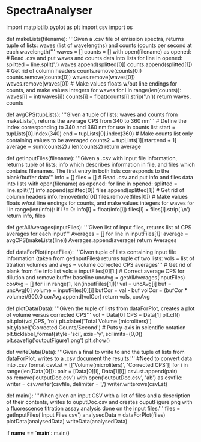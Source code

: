# SpectraAnalyser
import matplotlib.pyplot as plt
import csv
import os

def makeLists(filename):
    '''Given a .csv file of emission spectra, returns tuple of lists: waves (list of wavelengths)
    and counts (counts per second at each wavelength)'''
    waves = []
    counts = []
    with open(filename) as opened:
        # Read .csv and put waves and counts data into lists
        for line in opened:
            splitted = line.split(',')
            waves.append(splitted[0])
            counts.append(splitted[1])
    # Get rid of column headers
    counts.remove(counts[0])
    counts.remove(counts[0])
    waves.remove(waves[0])
    waves.remove(waves[0])
    # Make values floats w/out line endings for counts, and make values integers for waves
    for i in range(len(counts)):
        waves[i] = int(waves[i])
        counts[i] = float(counts[i].strip('\n'))
    return waves, counts

def avgCPS(tupLists):
    '''Given a tuple of lists: waves and counts from makeLists(), returns the 
    average CPS from 340 to 360 nm'''
    # Define the index corresponding to 340 and 360 nm for use in counts list
    start = tupLists[0].index(340)
    end = tupLists[0].index(360)
    # Make counts list only containing values to be averaged
    counts2 = tupLists[1][start:end + 1]
    average = sum(counts2) / len(counts2)
    return average

def getInputFiles(filename):
    '''Given a .csv with input file information, returns tuple of lists: info which 
    describes information in file, and files which contains filenames. The first
    entry in both lists corresponds to the blank/buffer data'''
    info = []
    files = []
    # Read .csv and put info and files data into lists
    with open(filename) as opened:
        for line in opened:
            splitted = line.split(',')
            info.append(splitted[0])
            files.append(splitted[1])
    # Get rid of column headers
    info.remove(info[0])
    files.remove(files[0])
    # Make values floats w/out line endings for counts, and make values integers for waves
    for i in range(len(info)):
        if i != 0:
            info[i] = float(info[i])
        files[i] = files[i].strip('\n')
    return info, files

def getAllAverages(inputFiles):
    '''Given list of input files, returns list of CPS averages for each input'''
    Averages = []
    for line in inputFiles[1]:
        average = avgCPS(makeLists(line))
        Averages.append(average)
    return Averages

def dataForPlot(inputFiles):
    '''Given tuple of lists containing input file information (taken from getInputFiles)
    returns tuple of two lists: vols = list of titration volumes and avgs = volume
    corrected CPS averages'''
    # Get rid of blank from file info list
    vols = inputFiles[0][1:]
    # Correct average CPS for dilution and remove buffer baseline
    uncAvg = getAllAverages(inputFiles)
    corAvg = []
    for i in range(1, len(inputFiles[1])):
        val = uncAvg[i]
        buf = uncAvg[0]
        volume = inputFiles[0][i]
        bufCor = val - buf
        volCor = (bufCor * volume)/900.0
        corAvg.append(volCor)
    return vols, corAvg

def plotData(Data):
    '''Given the tuple of lists from dataForPlot, creates a plot of volume versus
    corrected CPS'''
    vol = Data[0]
    CPS = Data[1]
    plt.clf()
    plt.plot(vol,CPS, 'ro')
    plt.xlabel('Total Volume (microliters)')
    plt.ylabel('Corrected Counts/Second')
    # Puts y-axis in scientific notation
    plt.ticklabel_format(style='sci', axis='y', scilimits=(0,0))
    plt.savefig('outputFigure1.png')
    plt.show()

def writeData(Data):
    '''Given a final to write to and the tuple of lists from dataForPlot, writes
    to a .csv document the results.'''
    #Need to convert data into .csv format
    csvLst = [['Volume(microliters)', 'Corrected CPS']]
    for i in range(len(Data[0])):
        pair = [Data[0][i], Data[1][i]]
        csvLst.append(pair)
    os.remove('outputDoc.csv')
    with open('outputDoc.csv', 'ab') as csvfile:
        writer = csv.writer(csvfile, delimiter = ',')
        writer.writerows(csvLst)
        
def main():
    '''When given an input CSV with a list of files and a description of their
    contents, writes to ouputDoc.csv and creates ouputFigure.png with a fluorescence
    titration assay analysis done on the input files.'''
    files = getInputFiles('Input Files.csv')
    analysedData = dataForPlot(files)
    plotData(analysedData)
    writeData(analysedData)

if __name__ == '__main__':
    main()
